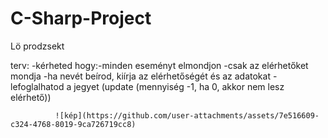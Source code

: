 # C-Sharp-Project
Lö prodzsekt


terv:
-kérheted hogy:-minden eseményt elmondjon
              -csak az elérhetőket mondja
              -ha nevét beírod, kiírja az elérhetőségét és az adatokat
              -lefoglalhatod a jegyet (update (mennyiség -1, ha 0, akkor nem lesz elérhető))

              ![kép](https://github.com/user-attachments/assets/7e516609-c324-4768-8019-9ca726719cc8)

              
